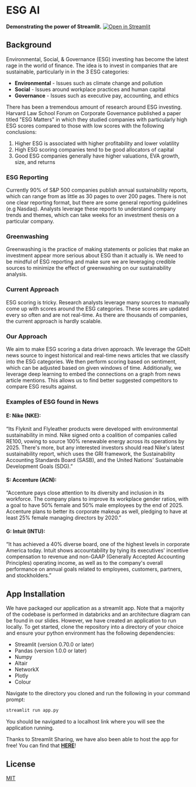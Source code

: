 # ESG AI
**Demonstrating the power of Streamlit.** [![Open in Streamlit](https://static.streamlit.io/badges/streamlit_badge_black_white.svg)](https://share.streamlit.io/hannahawalsh/esg_ai/main/app.py)

## Background
Environmental, Social, & Governance (ESG) investing has become the latest rage in the world of finance. The idea is to invest in companies that are sustainable, particularly in in the 3 ESG categories:
<ul>
<li><b>Environmental</b> - Issues such as climate change and pollution</li>
<li><b>Social</b> - Issues around workplace practices and human capital</li>
<li><b>Governance</b> - Issues such as executive pay, accounting, and ethics</li>
</ul>

There has been a tremendous amount of research around ESG investing. Harvard Law School Forum on Corporate Governance published a paper titled "ESG Matters" in which they studied companies with particularly high ESG scores compared to those with low scores with the following conclusions: 
<ol>
<li>Higher ESG is associated with higher profitability and lower volatility</li>
<li>High ESG scoring companies tend to be good allocators of capital</li>
<li>Good ESG companies generally have higher valuations, EVA growth, size, and returns</li>
</ol>

### ESG Reporting 
Currently 90% of S&P 500 companies publish annual sustainability reports, which can range from as little as 30 pages to over 200 pages. There is not one clear reporting format, but there are some general reporting guidelines (e.g Nasdaq). Analysts leverage these reports to understand company trends and themes, which can take weeks for an investment thesis on a particular company. 

### Greenwashing 
Greenwashing is the practice of making statements or policies that make an investment appear more serious about ESG than it actually is. We need to be mindful of ESG reporting and make sure we are leveraging credible sources to minimize the effect of greenwashing on our sustainability analysis.

### Current Approach
ESG scoring is tricky. Research analysts leverage many sources to manually come up with scores around the ESG categories. These scores are updated every so often and are not real-time. As there are thousands of companies, the current approach is hardly scalable. 

### Our Approach
We aim to make ESG scoring a data driven approach. We leverage the GDelt news source to ingest historical and real-time news articles that we classify into the ESG categories. We then perform scoring based on sentiment, which can be adjusted based on given windows of time. Additionally, we leverage deep learning to embed the connections on a graph from news article mentions. This allows us to find better suggested competitors to compare ESG results against.

### Examples  of ESG found in News

#### E: Nike (NKE): 
“Its Flyknit and Flyleather products were developed with environmental sustainability in mind. Nike signed onto a coalition of companies called RE100, vowing to source 100% renewable energy across its operations by 2025. There's more, but any interested investors should read Nike's latest sustainability report, which uses the GRI framework, the Sustainability Accounting Standards Board (SASB), and the United Nations' Sustainable Development Goals (SDG).”

#### S: Accenture (ACN): 
“Accenture pays close attention to its diversity and inclusion in its workforce. The company plans to improve its workplace gender ratios, with a goal to have 50% female and 50% male employees by the end of 2025. Accenture plans to better its corporate makeup as well, pledging to have at least 25% female managing directors by 2020.”

#### G: Intuit (INTU):
“It has achieved a 40% diverse board, one of the highest levels in corporate America today. Intuit shows accountability by tying its executives' incentive compensation to revenue and non-GAAP (Generally Accepted Accounting Principles) operating income, as well as to the company's overall performance on annual goals related to employees, customers, partners, and stockholders.”

## App Installation

We have packaged our application as a streamlit app. Note that a majority of the codebase is performed in databricks and an architecture diagram can be found in our slides. However, we have created an application to run locally. To get started, clone the repository into a directory of your choice and ensure your python environment has the following dependencies:
<ul>
<li>Streamlit (version 0.70.0 or later)</li> 
<li>Pandas (version 1.0.0 or later)</li>
<li>Numpy</li>
<li>Altair</li>
<li>NetworkX</li>
<li>Plotly</li>
<li>Colour</li>
</ul>

Navigate to the directory you cloned and run the following in your command prompt:
```bash
streamlit run app.py
```
You should be navigated to a localhost link where you will see the application running.

Thanks to Streamlit Sharing, we have also been able to host the app for free! You can find that [**HERE**](https://share.streamlit.io/hannahawalsh/esg_ai/main/app.py)!

## License
[MIT](https://choosealicense.com/licenses/mit/)
